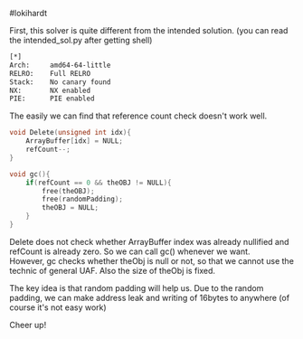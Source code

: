 #lokihardt

First, this solver is quite different from the intended solution. (you can read the intended_sol.py after getting shell)

```bash
[*] 
Arch:     amd64-64-little
RELRO:    Full RELRO
Stack:    No canary found
NX:       NX enabled
PIE:      PIE enabled
```

The easily we can find that reference count check doesn't work well.

```c
void Delete(unsigned int idx){
    ArrayBuffer[idx] = NULL;
    refCount--;
}
```

```c
void gc(){
    if(refCount == 0 && theOBJ != NULL){
        free(theOBJ);
        free(randomPadding);
        theOBJ = NULL;
    }
}
```

Delete does not check whether ArrayBuffer index was already nullified and refCount is already zero. So we can call gc() whenever we want.  
However, gc checks whether theObj is null or not, so that we cannot use the technic of general UAF. Also the size of theObj is fixed.

The key idea is that random padding will help us. Due to the random padding, we can make address leak and writing of 16bytes to anywhere (of course it's not easy work)

Cheer up!

